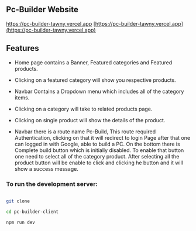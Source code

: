## Pc-Builder Website

https://pc-builder-tawny.vercel.app
[https://pc-builder-tawny.vercel.app](https://pc-builder-tawny.vercel.app)

## Features

- Home page contains a Banner, Featured categories and Featured products.
- Clicking on a featured category will show you respective products.

- Navbar Contains a Dropdown menu which includes all of the category items.
- Clicking on a category will take to related products page.
- Clicking on single product will show the details of the product.
- Navbar there is a route name Pc-Build, This route required Authentication, clicking on that it will redirect to login Page after that one can logged in with Google, able to build a PC. On the bottom there is Complete build button which is initially disabled.
  To enable that button one need to select all of the category product.
  After selecting all the product button will be enable to click and clicking he button and it will show a success message.

### To run the development server:

```bash

git clone

cd pc-builder-client

npm run dev
```
